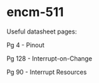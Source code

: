 # encm-511

Useful datasheet pages:

Pg 4 - Pinout

Pg 128 - Interrupt-on-Change

Pg 90 - Interrupt Resources

